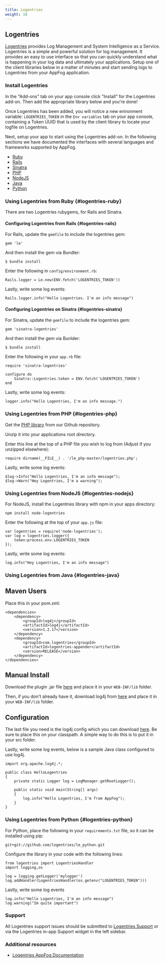 ```yaml
---
title: Logentries
weight: 18
---
```


## Logentries

[Logentries](https://logentries.com/) provides Log Management and System Intelligence as a Service. Logentries is a simple and powerful solution for log management. It provides an easy to use interface so that you can quickly understand what is happening in your log data and ultimately your applications. Setup one of the client libraries below in a matter of minutes and start sending logs to Logentries from your AppFog application.

### Install Logentries

In the "Add-ons" tab on your app console click "Install" for the Logentries add-on. Then add the appropriate library below and you're done!

Once Logentries has been added, you will notice a new enironment variable: `LOGENTRIES_TOKEN` in the `Env variables` tab on your app console, containing a Token UUID that is used by the client library to locate your logfile on Logentries.

Next, setup your app to start using the Logentries add-on. In the following sections we have documented the interfaces with several languages and frameworks supported by AppFog.

* [Ruby](#logentries-ruby)
* [Rails](#logentries-rails)
* [Sinatra](#logentries-sinatra)
* [PHP](#logentries-php)
* [NodeJS](#logentries-nodejs)
* [Java](#logentries-java)
* [Python](#logentries-python)


### Using Logentries from Ruby {#logentries-ruby}

There are two Logentries rubygems, for Rails and Sinatra.

#### Configuring Logentries from Rails {#logentries-rails}

For Rails, update the `gemfile` to include the logentries gem:
    
    gem 'le' 
    
And then install the gem via Bundler:

    $ bundle install

Enter the following in `config/environment.rb`: 
    
    Rails.logger = Le.new(ENV.fetch('LOGENTRIES_TOKEN'))

Lastly, write some log events:

	Rails.logger.info("Hello Logentries. I'm an info message")

#### Configuring Logentries on Sinatra {#logentries-sinatra}

For Sinatra, update the `gemfile` to include the logentries gem:

	gem 'sinatra-logentries'

And then install the gem via Bunlder:
	
	$ bundle install

Enter the following in your `app.rb` file:

	require 'sinatra-logentries'

	configure do
		Sinatra::Logentries.token = ENV.fetch('LOGENTRIES_TOKEN')
	end

Lastly, write some log events:

	logger.info("Hello Logentries, I'm an info message.")
    
### Using Logentries from PHP {#logentries-php}

Get the <a href="https://github.com/logentries/le_php/archive/master.zip">PHP library</a> from our Github repository.

Unzip it into your applications root directory.

Enter this line at the top of a PHP file you wish to log from  (Adjust if you unzipped elsewhere):

	require dirname(__FILE__) . '/le_php-master/logentries.php';

Lastly, write some log events:

	$log->Info("Hello Logentries, I'm an info message");
	$log->Warn("Hey Logentries, I'm a warning");

### Using Logentries from NodeJS {#logentries-nodejs}

For NodeJS, install the Logentries library with npm in your apps directory:

	npm install node-logentries

Enter the following at the top of your `app.js` file:

	var logentries = require('node-logentries');
	var log = logentries.logger({
		token:process.env.LOGENTRIES_TOKEN
	});

Lastly, write some log events:

	log.info("Hey Logentries, I'm an info message")
    
### Using Logentries from Java {#logentries-java}

Maven Users
------------
Place this in your pom.xml:

	<dependencies>
  		<dependency>
    		<groupId>log4j</groupId>
    		<artifactId>log4j</artifactId>
    		<version>1.2.17</version>
  		</dependency>
  		<dependency>
    		<groupId>com.logentries</groupId>
    		<artifactId>logentries-appender</artifactId>
    		<version>RELEASE</version>
  		</dependency>
	</dependencies>

Manual Install
--------------
Download the plugin .jar file <a href="search.maven.org/#search|gav|1|g%3A%22com.logentries%22%20AND%20a%3A%22logentries-appender%22">here</a> and place it in your `WEB-INF/lib` folder.

Then, if you don't already have it, download log4j from <a href="https://logging.apache.org/log4j/1.2/download.html">here</a> and place it in your `WEB-INF/lib` folder.

Configuration
-------------
The last file you need is the log4j config which you can download <a href="https://github.com/logentries/le_java/raw/master/configFiles/log4j.xml">here</a>. Be sure to place this on your classpath. A simple way to do this is to put it in your src folder.

Lastly, write some log events, below is a sample Java class configured to use log4j.

	import org.apache.log4j.*;

	public class HelloLogentries
	{
		private static Logger log = LogManager.getRootLogger();

		public static void main(String[] args)
		{
			log.info("Hello Logentries, I'm from AppFog");
		}
	}

### Using Logentries from Python {#logentries-python}

For Python, place the following in your `requirements.txt` file, so it can be installed using pip:

	git+git://github.com/logentries/le_python.git

Configure the library in your code with the following lines:

	from logentries import LogentriesHandler
	import logging,os

	log = logging.getLogger('mylogger')
	log.addHandler(LogentriesHandler(os.getenv("LOGENTRIES_TOKEN")))

Lastly, write some log events

	log.info("Hello Logentries, I'm an info message")
	log.warning("Im quite important")

### Support

All Logentries support issues should be submitted to [Logentries Support](mailto:support@logentries.com) or via the Logentries in-app Support widget in the left sidebar. 

### Additional resources

* [Logentries AppFog Documentation](http://logentries.com/doc/appfog)
